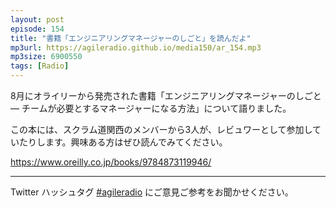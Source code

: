 ```yaml
---
layout: post
episode: 154
title: "書籍「エンジニアリングマネージャーのしごと」を読んだよ"
mp3url: https://agileradio.github.io/media150/ar_154.mp3
mp3size: 6900550
tags: [Radio]
---
```


8月にオライリーから発売された書籍「エンジニアリングマネージャーのしごと ― チームが必要とするマネージャーになる方法」について語りました。

この本には、スクラム道関西のメンバーから3人が、レビュワーとして参加していたりします。興味ある方はぜひ読んでみてください。

<https://www.oreilly.co.jp/books/9784873119946/>

---

Twitter ハッシュタグ [#agileradio](https://twitter.com/intent/tweet?hashtags=agileradio) にご意見ご参考をお聞かせください。
